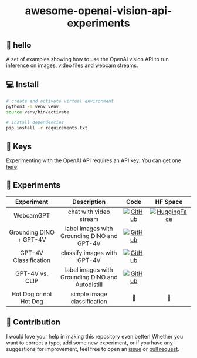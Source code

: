 <div align="center">
    <h1>awesome-openai-vision-api-experiments</h1>
</div>

## 👋 hello

A set of examples showing how to use the OpenAI vision API to run inference on images, 
video files and webcam streams.

## 💻 Install

```bash
# create and activate virtual environment
python3 -m venv venv
source venv/bin/activate

# install dependencies
pip install -r requirements.txt
```

## 🔑 Keys

Experimenting with the OpenAI API requires an API key. You can get one [here](https://platform.openai.com/api-keys).

## 🧪 Experiments

|       Experiment       |         Description         |                                                                             Code                                                                              |                                                                  HF Space                                                                  |
|:----------------------:|:---------------------------:|:-------------------------------------------------------------------------------------------------------------------------------------------------------------:|:------------------------------------------------------------------------------------------------------------------------------------------:|
|       WebcamGPT        |   chat with video stream    | [![GitHub](https://badges.aleen42.com/src/github.svg)](https://github.com/roboflow/awesome-openai-vision-api-experiments/blob/main/experiments/webcam-gpt.py) | [![HuggingFace](https://img.shields.io/badge/%F0%9F%A4%97%20Hugging%20Face-Spaces-blue)](https://huggingface.co/spaces/Roboflow/webcamGPT) |
|       Grounding DINO + GPT-4V        |   label images with Grounding DINO and GPT-4V    | [![GitHub](https://badges.aleen42.com/src/github.svg)](https://github.com/roboflow/awesome-openai-vision-api-experiments/tree/main/experiments/dino-gpt4v/app.py) |  |
|       GPT-4V Classification        |   classify images with GPT-4V    | [![GitHub](https://badges.aleen42.com/src/github.svg)](https://github.com/roboflow/awesome-openai-vision-api-experiments/tree/main/experiments/gpt4v-classification/app.py) |  |
|       GPT-4V vs. CLIP       |   label images with Grounding DINO and Autodistill    | [![GitHub](https://badges.aleen42.com/src/github.svg)](https://github.com/roboflow/awesome-openai-vision-api-experiments/tree/main/experiments/gpt4v-clip/app.py) |  |
| Hot Dog or not Hot Dog | simple image classification |                                                                              🚧                                                                               |                                                                     🚧                                                                     |

## 🦸 Contribution
I would love your help in making this repository even better! Whether you want to 
correct a typo, add some new experiment, or if you have any suggestions for improvement,
feel free to open an [issue](https://github.com/roboflow/awesome-openai-vision-api-experiments/issues) 
or [pull request](https://github.com/roboflow/awesome-openai-vision-api-experiments/pulls).